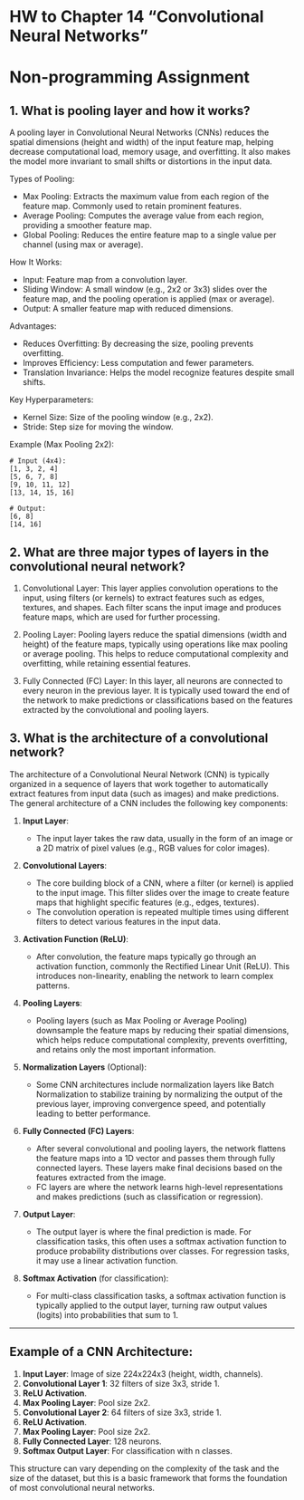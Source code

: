 # HW to Chapter 14 “Convolutional Neural Networks”

# Non-programming Assignment

## 1. What is pooling layer and how it works?

A pooling layer in Convolutional Neural Networks (CNNs) reduces the spatial dimensions (height and width) of the input feature map, helping decrease computational load, memory usage, and overfitting. It also makes the model more invariant to small shifts or distortions in the input data.<br>

Types of Pooling:<br>
- Max Pooling: Extracts the maximum value from each region of the feature map. Commonly used to retain prominent features.
- Average Pooling: Computes the average value from each region, providing a smoother feature map.
- Global Pooling: Reduces the entire feature map to a single value per channel (using max or average).

How It Works:<br>
- Input: Feature map from a convolution layer.
- Sliding Window: A small window (e.g., 2x2 or 3x3) slides over the feature map, and the pooling operation is applied (max or average).
- Output: A smaller feature map with reduced dimensions.

Advantages:<br>
- Reduces Overfitting: By decreasing the size, pooling prevents overfitting.
- Improves Efficiency: Less computation and fewer parameters.
- Translation Invariance: Helps the model recognize features despite small shifts.

Key Hyperparameters:<br>
- Kernel Size: Size of the pooling window (e.g., 2x2).
- Stride: Step size for moving the window.

Example (Max Pooling 2x2):<br>

```
# Input (4x4):
[1, 3, 2, 4]
[5, 6, 7, 8]
[9, 10, 11, 12]
[13, 14, 15, 16]

# Output:
[6, 8]
[14, 16]
```

## 2. What are three major types of layers in the convolutional neural network?

1. Convolutional Layer: This layer applies convolution operations to the input, using filters (or kernels) to extract features such as edges, textures, and shapes. Each filter scans the input image and produces feature maps, which are used for further processing.

2. Pooling Layer: Pooling layers reduce the spatial dimensions (width and height) of the feature maps, typically using operations like max pooling or average pooling. This helps to reduce computational complexity and overfitting, while retaining essential features.

3. Fully Connected (FC) Layer: In this layer, all neurons are connected to every neuron in the previous layer. It is typically used toward the end of the network to make predictions or classifications based on the features extracted by the convolutional and pooling layers.

## 3. What is the architecture of a convolutional network?

The architecture of a Convolutional Neural Network (CNN) is typically organized in a sequence of layers that work together to automatically extract features from input data (such as images) and make predictions. The general architecture of a CNN includes the following key components:

1. **Input Layer**:
   - The input layer takes the raw data, usually in the form of an image or a 2D matrix of pixel values (e.g., RGB values for color images).
   
2. **Convolutional Layers**:
   - The core building block of a CNN, where a filter (or kernel) is applied to the input image. This filter slides over the image to create feature maps that highlight specific features (e.g., edges, textures).
   - The convolution operation is repeated multiple times using different filters to detect various features in the input data.
   
3. **Activation Function (ReLU)**:
   - After convolution, the feature maps typically go through an activation function, commonly the Rectified Linear Unit (ReLU). This introduces non-linearity, enabling the network to learn complex patterns.

4. **Pooling Layers**:
   - Pooling layers (such as Max Pooling or Average Pooling) downsample the feature maps by reducing their spatial dimensions, which helps reduce computational complexity, prevents overfitting, and retains only the most important information.

5. **Normalization Layers** (Optional):
   - Some CNN architectures include normalization layers like Batch Normalization to stabilize training by normalizing the output of the previous layer, improving convergence speed, and potentially leading to better performance.

6. **Fully Connected (FC) Layers**:
   - After several convolutional and pooling layers, the network flattens the feature maps into a 1D vector and passes them through fully connected layers. These layers make final decisions based on the features extracted from the image.
   - FC layers are where the network learns high-level representations and makes predictions (such as classification or regression).

7. **Output Layer**:
   - The output layer is where the final prediction is made. For classification tasks, this often uses a softmax activation function to produce probability distributions over classes. For regression tasks, it may use a linear activation function.

8. **Softmax Activation** (for classification):
   - For multi-class classification tasks, a softmax activation function is typically applied to the output layer, turning raw output values (logits) into probabilities that sum to 1.

---

## Example of a CNN Architecture:
1. **Input Layer**: Image of size 224x224x3 (height, width, channels).
2. **Convolutional Layer 1**: 32 filters of size 3x3, stride 1.
3. **ReLU Activation**.
4. **Max Pooling Layer**: Pool size 2x2.
5. **Convolutional Layer 2**: 64 filters of size 3x3, stride 1.
6. **ReLU Activation**.
7. **Max Pooling Layer**: Pool size 2x2.
8. **Fully Connected Layer**: 128 neurons.
9. **Softmax Output Layer**: For classification with n classes.

This structure can vary depending on the complexity of the task and the size of the dataset, but this is a basic framework that forms the foundation of most convolutional neural networks.